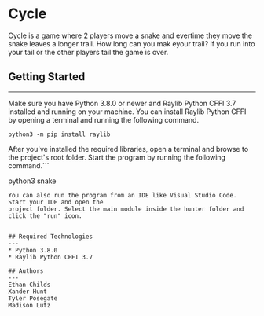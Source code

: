 # Cycle
Cycle is a game where 2 players move a snake and evertime they move the snake leaves a longer trail. How long can you mak eyour trail? if you run into your tail or the other players tail the game is over. 

## Getting Started
---
Make sure you have Python 3.8.0 or newer and Raylib Python CFFI 3.7 installed and running on your machine. You can install Raylib Python CFFI by opening a terminal and running the following command.
```
python3 -m pip install raylib
```
After you've installed the required libraries, open a terminal and browse to the project's root folder. Start the program by running the following command.```

python3 snake 
```
You can also run the program from an IDE like Visual Studio Code. Start your IDE and open the 
project folder. Select the main module inside the hunter folder and click the "run" icon.


## Required Technologies
---
* Python 3.8.0
* Raylib Python CFFI 3.7

## Authors
---
Ethan Childs
Xander Hunt 
Tyler Posegate 
Madison Lutz
